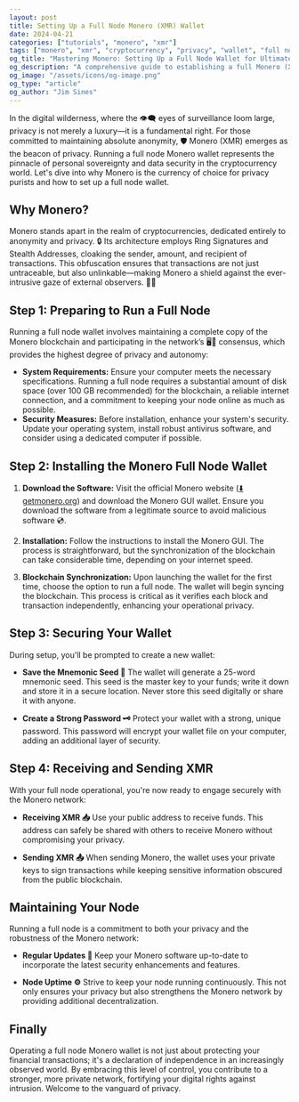 ```yaml
---
layout: post
title: Setting Up a Full Node Monero (XMR) Wallet
date: 2024-04-21
categories: ["tutorials", "monero", "xmr"]
tags: ["monero", "xmr", "cryptocurrency", "privacy", "wallet", "full node", "blockchain"]
og_title: "Mastering Monero: Setting Up a Full Node Wallet for Ultimate Privacy"
og_description: "A comprehensive guide to establishing a full Monero (XMR) node wallet, exploring the critical intersection of cryptocurrency privacy, system security, and digital sovereignty."
og_image: "/assets/icons/og-image.png"
og_type: "article"
og_author: "Jim Sines"
---
```

In the digital wilderness, where the 👁️‍🗨️ eyes of surveillance loom large, privacy is not merely a luxury—it is a fundamental right. For those committed to maintaining absolute anonymity, 🛡️ Monero (XMR) emerges as the beacon of privacy. Running a full node Monero wallet represents the pinnacle of personal sovereignty and data security in the cryptocurrency world. Let's dive into why Monero is the currency of choice for privacy purists and how to set up a full node wallet.

## Why Monero?

Monero stands apart in the realm of cryptocurrencies, dedicated entirely to anonymity and privacy. 🔒 Its architecture employs Ring Signatures and Stealth Addresses, cloaking the sender, amount, and recipient of transactions. This obfuscation ensures that transactions are not just untraceable, but also unlinkable—making Monero a shield against the ever-intrusive gaze of external observers. 🕵️‍♂️

## Step 1: Preparing to Run a Full Node

Running a full node wallet involves maintaining a complete copy of the Monero blockchain and participating in the network’s 🖥️📡 consensus, which provides the highest degree of privacy and autonomy:

- **System Requirements:** Ensure your computer meets the necessary specifications. Running a full node requires a substantial amount of disk space (over 100 GB recommended) for the blockchain, a reliable internet connection, and a commitment to keeping your node online as much as possible.
- **Security Measures:** Before installation, enhance your system's security. Update your operating system, install robust antivirus software, and consider using a dedicated computer if possible.

## Step 2: Installing the Monero Full Node Wallet

1. **Download the Software:** Visit the official Monero website ([⬇️ getmonero.org](https://www.getmonero.org/downloads/)) and download the Monero GUI wallet. Ensure you download the software from a legitimate source to avoid malicious software 💿.

2. **Installation:** Follow the instructions to install the Monero GUI. The process is straightforward, but the synchronization of the blockchain can take considerable time, depending on your internet speed.

3. **Blockchain Synchronization:** Upon launching the wallet for the first time, choose the option to run a full node. The wallet will begin syncing the blockchain. This process is critical as it verifies each block and transaction independently, enhancing your operational privacy.

## Step 3: Securing Your Wallet

During setup, you'll be prompted to create a new wallet:

- **Save the Mnemonic Seed 📝** The wallet will generate a 25-word mnemonic seed. This seed is the master key to your funds; write it down and store it in a secure location. Never store this seed digitally or share it with anyone.

- **Create a Strong Password 🗝️** Protect your wallet with a strong, unique password. This password will encrypt your wallet file on your computer, adding an additional layer of security.

## Step 4: Receiving and Sending XMR

With your full node operational, you're now ready to engage securely with the Monero network:

- **Receiving XMR 📥** Use your public address to receive funds. This address can safely be shared with others to receive Monero without compromising your privacy.

- **Sending XMR 📤** When sending Monero, the wallet uses your private keys to sign transactions while keeping sensitive information obscured from the public blockchain.

## Maintaining Your Node

Running a full node is a commitment to both your privacy and the robustness of the Monero network:

- **Regular Updates 🔄** Keep your Monero software up-to-date to incorporate the latest security enhancements and features.

- **Node Uptime ⚙️** Strive to keep your node running continuously. This not only ensures your privacy but also strengthens the Monero network by providing additional decentralization.

## Finally

Operating a full node Monero wallet is not just about protecting your financial transactions; it's a declaration of independence in an increasingly observed world. By embracing this level of control, you contribute to a stronger, more private network, fortifying your digital rights against intrusion. Welcome to the vanguard of privacy.
